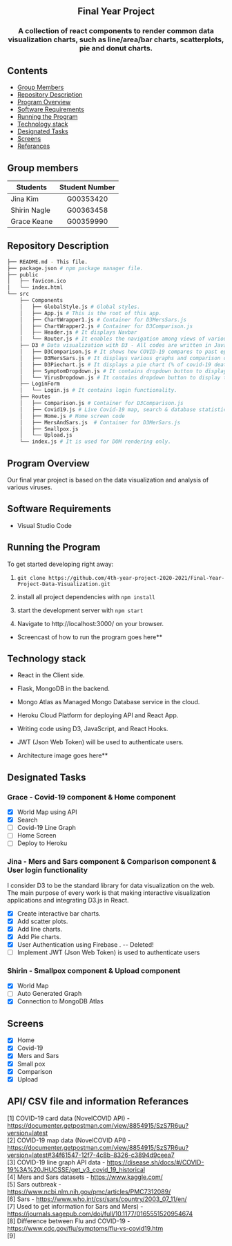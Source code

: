 <h2 align="center">
    Final Year Project
</h3>

<h3 align="center">
    A collection of react components to render common data visualization charts, such as line/area/bar charts, scatterplots, pie and donut charts.
</h4>

## Contents
- [Group Members](#group-members)
- [Repository Description](#repository-description)
- [Program Overview](#program-overview)
- [Software Requirements](#software-requirements)
- [Running the Program](#running-the-program)
- [Technology stack](#technology-stack)
- [Designated Tasks](#designated-tasks)
- [Screens](#screens)
- [Referances](#referances)

## Group members
|    Students   | Student Number  |
| ------------- |:-:|
|    Jina Kim   |    G00353420    | 
|  Shirin Nagle |    G00363458    | 
|  Grace Keane  |    G00359990    | 

## Repository Description 

```bash
├── README.md - This file.
├── package.json # npm package manager file. 
├── public
│   ├── favicon.ico 
│   └── index.html 
└── src
    ├── Components
    │   ├── GlobalStyle.js # Global styles.
    │   ├── App.js # This is the root of this app. 
    │   ├── ChartWrapper1.js # Container for D3MersSars.js
    │   ├── ChartWrapper2.js # Container for D3Comparison.js
    │   ├── Header.js # It displays Navbar
    │   └── Router.js # It enables the navigation among views of various components in this web application.
    ├── D3 # Data visualization with D3 - All codes are written in JavaScript.
    │   ├── D3Comparison.js # It shows how COVID-19 compares to past epidemics. e.g. Mers, Sars and covid-19.
    │   ├── D3MersSars.js # It displays various graphs and comparison of Mers and Sars viruses.
    │   ├── D3Piechart.js # It displays a pie chart (% of covid-19 deaths between men and women).
    │   ├── SymptomDropdown.js # It contains dropdown button to display three different datasets(Covid-19, Mers,Sars symptoms) flicking between them. 
    │   └── VirusDropdown.js # It contains dropdown button to display two different datasets(Mers and Sars) flicking between them.
    ├── LoginForm
    │   └── Login.js # It contains login functionality.
    ├── Routes
    │   ├── Comparison.js # Container for D3Comparison.js
    │   ├── Covid19.js # Live Covid-19 map, search & database statistics
    │   ├── Home.js # Home screen code
    │   ├── MersAndSars.js  # Container for D3MerSars.js
    │   ├── Smallpox.js 
    │   └── Upload.js 
    └── index.js # It is used for DOM rendering only.
```


## Program Overview
Our final year project is based on the data visualization and analysis of various viruses.

## Software Requirements
- Visual Studio Code

## Running the Program
To get started developing right away:

1) `git clone https://github.com/4th-year-project-2020-2021/Final-Year-Project-Data-Visualization.git`

2) install all project dependencies with  `npm install`

3) start the development server with `npm start`

4) Navigate to http://localhost:3000/ on your browser.

- Screencast of how to run the program goes here**


## Technology stack

- React in the Client side.

- Flask, MongoDB in the backend.

- Mongo Atlas as Managed Mongo Database service in the cloud.

- Heroku Cloud Platform for deploying API and React App.

- Writing code using D3, JavaScript, and React Hooks.

- JWT (Json Web Token) will be used to authenticate users.

- Architecture image goes here**

## Designated Tasks
### Grace - Covid-19 component & Home component

- [x] World Map using API
- [x] Search 
- [ ] Covid-19 Line Graph
- [ ] Home Screen
- [ ] Deploy to Heroku

### Jina - Mers and Sars component & Comparison component & User login functionality

I consider D3 to be the standard library for data visualization on the web.
The main purpose of every work is that making interactive visualization applications and integrating D3.js in React.

- [x] Create interactive bar charts.
- [x] Add scatter plots.
- [x] Add line charts.
- [x] Add Pie charts.
- [x] User Authentication using Firebase .  -- Deleted!
- [ ] Implement JWT (Json Web Token) is used to authenticate users

### Shirin - Smallpox component & Upload component

- [x] World Map 
- [ ] Auto Generated Graph
- [x] Connection to MongoDB Atlas

## Screens

- [x] Home
- [x] Covid-19
- [x] Mers and Sars
- [x] Small pox
- [x] Comparison
- [x] Upload

## API/ CSV file and information Referances
[1] COVID-19 card data (NovelCOVID API) - https://documenter.getpostman.com/view/8854915/SzS7R6uu?version=latest <br>
[2] COVID-19 map data (NovelCOVID API) - https://documenter.getpostman.com/view/8854915/SzS7R6uu?version=latest#34f61547-12f7-4c8b-8326-c3894d9ceea7 <br>
[3] COVID-19 line graph API data - https://disease.sh/docs/#/COVID-19%3A%20JHUCSSE/get_v3_covid_19_historical<br>
[4] Mers and Sars datasets - https://www.kaggle.com/ <br>
[5] Sars outbreak - https://www.ncbi.nlm.nih.gov/pmc/articles/PMC7312089/<br>
[6] Sars - https://www.who.int/csr/sars/country/2003_07_11/en/<br>
[7] Used to get information for Sars and Mers) - https://journals.sagepub.com/doi/full/10.1177/0165551520954674<br>
[8] Difference between Flu and COVID-19 - https://www.cdc.gov/flu/symptoms/flu-vs-covid19.htm<br>
[9] <br>

